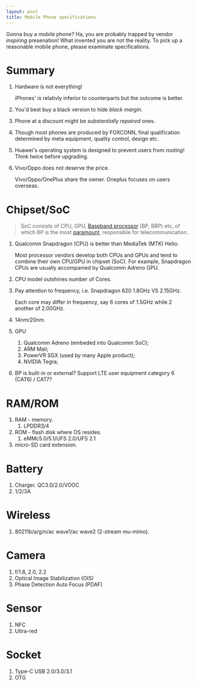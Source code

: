 ```yaml
---
layout: post
title: Mobile Phone specifications
---
```


Gonna buy a mobile phone? Ha, you are probably trapped by vendor *inspiring* presenation! What invented you are not the reality. To pick up a reasonable mobile phone, please examinate specifications.

# Summary

1. Hardware is not everything!

   iPhones' is relativly inferior to counterparts but the outcome is better.
2. You'd best buy a black version to hide *black margin*.
3. Phone at a discount might be *substantially repaired* ones.
4. Though most phones are produced by FOXCONN, final qualification determined by meta equipment, quality control, design etc.
5. Huawei's operating system is designed to prevent users from *rooting*! Think twice before upgrading.
6. Vivo/Oppo does not deserve the price.

   Vivo/Oppo/OnePlus share the owner. Oneplus focuses on users overseas.

# Chipset/SoC

>SoC consists of CPU, GPU, [Baseband processor](https://www.zhihu.com/question/25579096) (BP, BBP) etc, of which BP is the most [paramount](https://www.zhihu.com/question/31765069), responsible for telecommunication.

1. Qualcomm Snapdragon (CPU) is better than MediaTek (MTK) Helio.

   Most processor vendors develop both CPUs and GPUs and tend to combine their own CPU/GPU in chipset (SoC). For example, Snapdragon CPUs are usually accompanied by Qualcomm Adreno GPU.
3. CPU model outshines number of Cores.
4. Pay attention to frequency, i.e. Snapdragon 820 1.8GHz VS 2.15GHz.

   Each core may differ in frequency, say 6 cores of 1.5GHz while 2 another of 2.00GHz.
5. 14nm/20nm.
6. GPU
   1. Qualcomm Adreno (embeded into Qualcomm SoC);
   2. ARM Mali;
   3. PowerVR SGX (used by many Apple product);
   4. NVIDIA Tegra;
7. BP is built-in or external? Support LTE user equipment category 6 (CAT6) / CAT7?

# RAM/ROM

1. RAM - memory.
   1. LPDDR3/4
2. ROM - flash disk where OS resides.
   1. eMMc5.0/5.1/UFS 2.0/UFS 2.1
3. micro-SD card extension.

# Battery

1. Charger. QC3.0/2.0/VOOC
2. 1/2/3A

# Wireless

1. 80211b/a/g/n/ac wave1/ac wave2 (2-stream mu-mimo).

# Camera

1. f/1.8, 2.0, 2.2
2. Optical Image Stabilization (OIS)
3. Phase Detection Auto Focus (PDAF)

# Sensor

1. NFC
2. Ultra-red

# Socket

1. Type-C USB 2.0/3.0/3.1
2. OTG